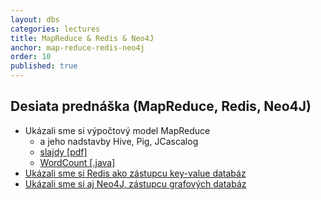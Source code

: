 ```yaml
---
layout: dbs
categories: lectures
title: MapReduce & Redis & Neo4J
anchor: map-reduce-redis-neo4j
order: 10
published: true
---
```

## Desiata prednáška (MapReduce, Redis, Neo4J)

* Ukázali sme si výpočtový model MapReduce
  * a jeho nadstavby Hive, Pig, JCascalog
  * [slajdy [pdf]](/lectures/files/10_MapReduce.pdf)
  * [WordCount [.java]](/lectures/files/10_hadoop-WordCount.java)
* [Ukázali sme si Redis ako zástupcu key-value databáz](/lectures/files/10_dbs_redis.pdf)
* [Ukázali sme si aj Neo4J, zástupcu grafových databáz](/lectures/files/10_GraphDatabases.pdf)




